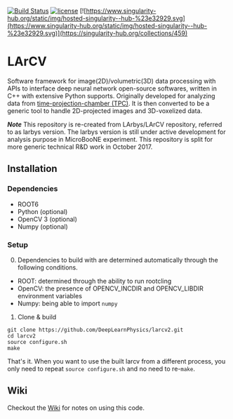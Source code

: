 [![Build Status](https://travis-ci.org/DeepLearnPhysics/larcv2.svg?branch=develop)](https://travis-ci.org/DeepLearnPhysics/larcv2) [![license](https://img.shields.io/github/license/mashape/apistatus.svg)](https://raw.githubusercontent.com/DeepLearnPhysics/larcv2/develop/LICENSE) [![https://www.singularity-hub.org/static/img/hosted-singularity--hub-%23e32929.svg](https://www.singularity-hub.org/static/img/hosted-singularity--hub-%23e32929.svg)](https://singularity-hub.org/collections/459)

# LArCV
Software framework for image(2D)/volumetric(3D) data processing with APIs to interface deep neural network open-source softwares, written in C++ with extensive Python supports.  Originally developed for analyzing data from [time-projection-chamber (TPC)](https://en.wikipedia.org/wiki/Time_projection_chamber). It is then converted to be a generic tool to handle 2D-projected images and 3D-voxelized data. 

***Note*** This repository is re-created from LArbys/LArCV repository, referred to as larbys version. The larbys version is still under active development for analysis purpose in MicroBooNE experiment. This repository is split for more generic technical R&D work in October 2017.

## Installation

### Dependencies

* ROOT6
* Python (optional)
* OpenCV 3 (optional)
* Numpy (optional)

### Setup

0. Dependencies to build with are determined automatically through the following conditions.

  * ROOT: determined through the ability to run rootcling
  * OpenCV: the presence of OPENCV_INCDIR and OPENCV_LIBDIR environment variables
  * Numpy: being able to import `numpy`

1. Clone & build
```
git clone https://github.com/DeepLearnPhysics/larcv2.git
cd larcv2
source configure.sh
make
```
That's it. When you want to use the built larcv from a different process, you only need to repeat ```source configure.sh``` and no need to re-```make```.


## Wiki

Checkout the [Wiki](https://github.com/DeepLearnPhysics/larcv2/wiki) for notes on using this code.
